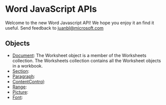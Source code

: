 # Word JavaScript APIs
Welcome to the new Word Javascript API! We hope you enjoy it an find it useful. Send feedback to juanbl@microsoft.com

## Objects  

* [Document](resources/document.md): The Worksheet object is a member of the Worksheets collection. The Worksheets collection contains all the Worksheet objects in a workbook.
* [Section](resources/section.md): 
* [Paragraph](resources/paragraph.md): 
* [ContentControl](resources/contentControl.md):
* [Range](resources/range.md): 
* [Picture](resources/picture.md):
* [Font](resources/font.md):